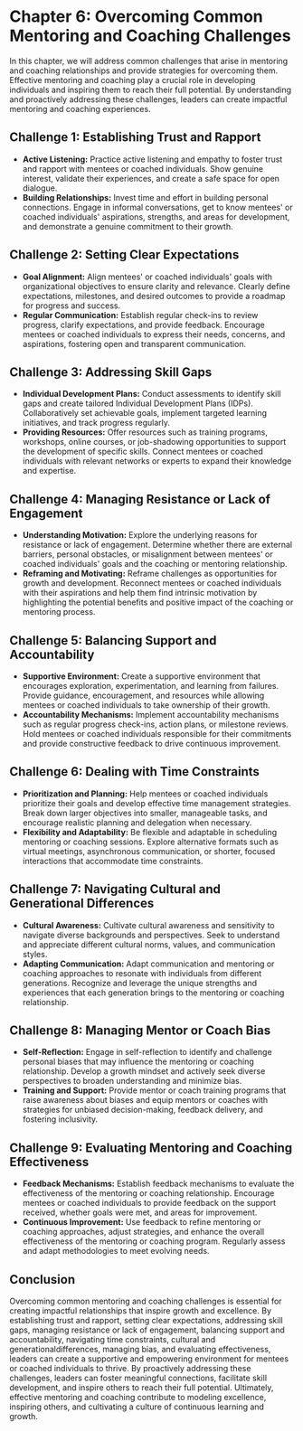 Chapter 6: Overcoming Common Mentoring and Coaching Challenges
==============================================================

In this chapter, we will address common challenges that arise in mentoring and coaching relationships and provide strategies for overcoming them. Effective mentoring and coaching play a crucial role in developing individuals and inspiring them to reach their full potential. By understanding and proactively addressing these challenges, leaders can create impactful mentoring and coaching experiences.

Challenge 1: Establishing Trust and Rapport
-------------------------------------------

* **Active Listening:** Practice active listening and empathy to foster trust and rapport with mentees or coached individuals. Show genuine interest, validate their experiences, and create a safe space for open dialogue.
* **Building Relationships:** Invest time and effort in building personal connections. Engage in informal conversations, get to know mentees' or coached individuals' aspirations, strengths, and areas for development, and demonstrate a genuine commitment to their growth.

Challenge 2: Setting Clear Expectations
---------------------------------------

* **Goal Alignment:** Align mentees' or coached individuals' goals with organizational objectives to ensure clarity and relevance. Clearly define expectations, milestones, and desired outcomes to provide a roadmap for progress and success.
* **Regular Communication:** Establish regular check-ins to review progress, clarify expectations, and provide feedback. Encourage mentees or coached individuals to express their needs, concerns, and aspirations, fostering open and transparent communication.

Challenge 3: Addressing Skill Gaps
----------------------------------

* **Individual Development Plans:** Conduct assessments to identify skill gaps and create tailored Individual Development Plans (IDPs). Collaboratively set achievable goals, implement targeted learning initiatives, and track progress regularly.
* **Providing Resources:** Offer resources such as training programs, workshops, online courses, or job-shadowing opportunities to support the development of specific skills. Connect mentees or coached individuals with relevant networks or experts to expand their knowledge and expertise.

Challenge 4: Managing Resistance or Lack of Engagement
------------------------------------------------------

* **Understanding Motivation:** Explore the underlying reasons for resistance or lack of engagement. Determine whether there are external barriers, personal obstacles, or misalignment between mentees' or coached individuals' goals and the coaching or mentoring relationship.
* **Reframing and Motivating:** Reframe challenges as opportunities for growth and development. Reconnect mentees or coached individuals with their aspirations and help them find intrinsic motivation by highlighting the potential benefits and positive impact of the coaching or mentoring process.

Challenge 5: Balancing Support and Accountability
-------------------------------------------------

* **Supportive Environment:** Create a supportive environment that encourages exploration, experimentation, and learning from failures. Provide guidance, encouragement, and resources while allowing mentees or coached individuals to take ownership of their growth.
* **Accountability Mechanisms:** Implement accountability mechanisms such as regular progress check-ins, action plans, or milestone reviews. Hold mentees or coached individuals responsible for their commitments and provide constructive feedback to drive continuous improvement.

Challenge 6: Dealing with Time Constraints
------------------------------------------

* **Prioritization and Planning:** Help mentees or coached individuals prioritize their goals and develop effective time management strategies. Break down larger objectives into smaller, manageable tasks, and encourage realistic planning and delegation when necessary.
* **Flexibility and Adaptability:** Be flexible and adaptable in scheduling mentoring or coaching sessions. Explore alternative formats such as virtual meetings, asynchronous communication, or shorter, focused interactions that accommodate time constraints.

Challenge 7: Navigating Cultural and Generational Differences
-------------------------------------------------------------

* **Cultural Awareness:** Cultivate cultural awareness and sensitivity to navigate diverse backgrounds and perspectives. Seek to understand and appreciate different cultural norms, values, and communication styles.
* **Adapting Communication:** Adapt communication and mentoring or coaching approaches to resonate with individuals from different generations. Recognize and leverage the unique strengths and experiences that each generation brings to the mentoring or coaching relationship.

Challenge 8: Managing Mentor or Coach Bias
------------------------------------------

* **Self-Reflection:** Engage in self-reflection to identify and challenge personal biases that may influence the mentoring or coaching relationship. Develop a growth mindset and actively seek diverse perspectives to broaden understanding and minimize bias.
* **Training and Support:** Provide mentor or coach training programs that raise awareness about biases and equip mentors or coaches with strategies for unbiased decision-making, feedback delivery, and fostering inclusivity.

Challenge 9: Evaluating Mentoring and Coaching Effectiveness
------------------------------------------------------------

* **Feedback Mechanisms:** Establish feedback mechanisms to evaluate the effectiveness of the mentoring or coaching relationship. Encourage mentees or coached individuals to provide feedback on the support received, whether goals were met, and areas for improvement.
* **Continuous Improvement:** Use feedback to refine mentoring or coaching approaches, adjust strategies, and enhance the overall effectiveness of the mentoring or coaching program. Regularly assess and adapt methodologies to meet evolving needs.

Conclusion
----------

Overcoming common mentoring and coaching challenges is essential for creating impactful relationships that inspire growth and excellence. By establishing trust and rapport, setting clear expectations, addressing skill gaps, managing resistance or lack of engagement, balancing support and accountability, navigating time constraints, cultural and generationaldifferences, managing bias, and evaluating effectiveness, leaders can create a supportive and empowering environment for mentees or coached individuals to thrive. By proactively addressing these challenges, leaders can foster meaningful connections, facilitate skill development, and inspire others to reach their full potential. Ultimately, effective mentoring and coaching contribute to modeling excellence, inspiring others, and cultivating a culture of continuous learning and growth.
